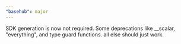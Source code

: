 ```yaml
---
"basehub": major
---
```


SDK generation is now not required. Some deprecations like \_\_scalar, "everything", and type guard functions. all else should just work.
